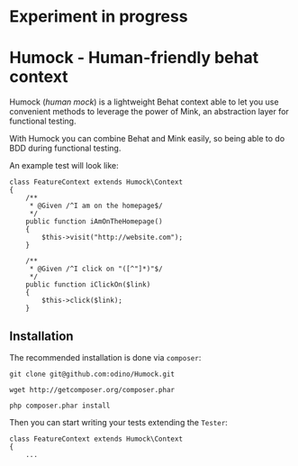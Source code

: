 # Experiment in progress

# Humock - Human-friendly behat context

Humock (*human mock*) is a lightweight Behat context
able to let you use convenient methods to leverage
the power of Mink, an abstraction layer for functional
testing.

With Humock you can combine Behat and Mink easily,
so being able to do BDD during functional testing.

An example test will look like:

    class FeatureContext extends Humock\Context
    {    
        /**
         * @Given /^I am on the homepage$/
         */
        public function iAmOnTheHomepage()
        {
            $this->visit("http://website.com");
        }

        /**
         * @Given /^I click on "([^"]*)"$/
         */
        public function iClickOn($link)
        {
            $this->click($link);
        }

## Installation

The recommended installation is done via `composer`:

    git clone git@github.com:odino/Humock.git

    wget http://getcomposer.org/composer.phar

    php composer.phar install

Then you can start writing your tests extending the `Tester`:

    class FeatureContext extends Humock\Context
    {
        ...
